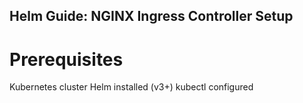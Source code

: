 ## Helm Guide: NGINX Ingress Controller Setup
# Prerequisites
Kubernetes cluster
Helm installed (v3+)
kubectl configured
